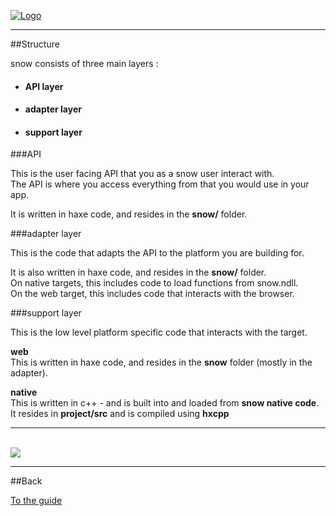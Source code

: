[![Logo]({{{rel_path}}}images/logo.png)]({{{rel_path}}}index.html#guide)

---

##Structure

snow consists of three main layers :

- #### API layer
- #### adapter layer
- #### support layer

###API

This is the user facing API that you as a snow user interact with.   
The API is where you access everything from that you would use in your app.

It is written in haxe code, and resides in the **snow/** folder.

###adapter layer

This is the code that adapts the API to the platform you are building for.

It is also written in haxe code, and resides in the **snow/** folder.   
On native targets, this includes code to load functions from snow.ndll.   
On the web target, this includes code that interacts with the browser.   


###support layer

This is the low level platform specific code that interacts with the target.

**web**   
This is written in haxe code, and resides in the **snow** folder (mostly in the adapter).

**native**   
This is written in c++ - and is built into and loaded from **snow native code**.
It resides in **project/src** and is compiled using **hxcpp**

---

<br/>

<img src="{{{rel_path}}}images/structure.png" class="center"/>

<br/>

---

##Back

[To the guide]({{{rel_path}}}index.html#guide)

<br/><br/><br/>
<br/><br/><br/>